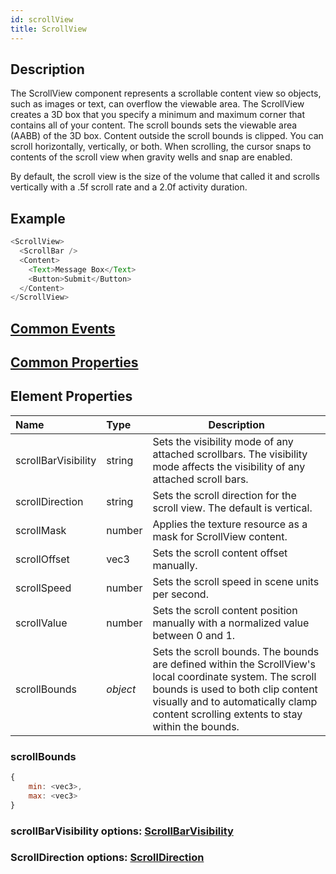 ```yaml
---
id: scrollView
title: ScrollView
---
```

## Description
The ScrollView component represents a scrollable content view so objects, such as images or text, can overflow the viewable area. The ScrollView creates a 3D box that you specify a minimum and maximum corner that contains all of your content. The scroll bounds sets the viewable area (AABB) of the 3D box. Content outside the scroll bounds is clipped. You can scroll horizontally, vertically, or both. When scrolling, the cursor snaps to contents of the scroll view when gravity wells and snap are enabled. 

By default, the scroll view is the size of the volume that called it and scrolls vertically with a .5f scroll rate and a 2.0f activity duration.

## Example

```javascript
<ScrollView>
  <ScrollBar />
  <Content>
    <Text>Message Box</Text>
    <Button>Submit</Button>
  </Content>
</ScrollView>
```

## [Common Events](../types/Events.md)

## [Common Properties](../types/Properties.md)

## Element Properties

| Name                | Type     | Description |
| :------------------ | :------- | ----------- |
| scrollBarVisibility | string   | Sets the visibility mode of any attached scrollbars. The visibility mode affects the visibility of any attached scroll bars. |
| scrollDirection     | string   | Sets the scroll direction for the scroll view. The default is vertical. |
| scrollMask          | number   | Applies the texture resource as a mask for ScrollView content. |
| scrollOffset        | vec3     | Sets the scroll content offset manually. |
| scrollSpeed         | number   | Sets the scroll speed in scene units per second. |
| scrollValue         | number   | Sets the scroll content position manually with a normalized value between 0 and 1. |
| scrollBounds        | _object_ | Sets the scroll bounds. The bounds are defined within the ScrollView's local coordinate system. The scroll bounds is used to both clip content visually and to automatically clamp content scrolling extents to stay within the bounds. |

### scrollBounds
```javascript
{
    min: <vec3>,
    max: <vec3>
}
```

### scrollBarVisibility options: [ScrollBarVisibility](../types/ScrollBarVisibility.md)
### ScrollDirection options: [ScrollDirection](../types/ScrollDirection.md)
